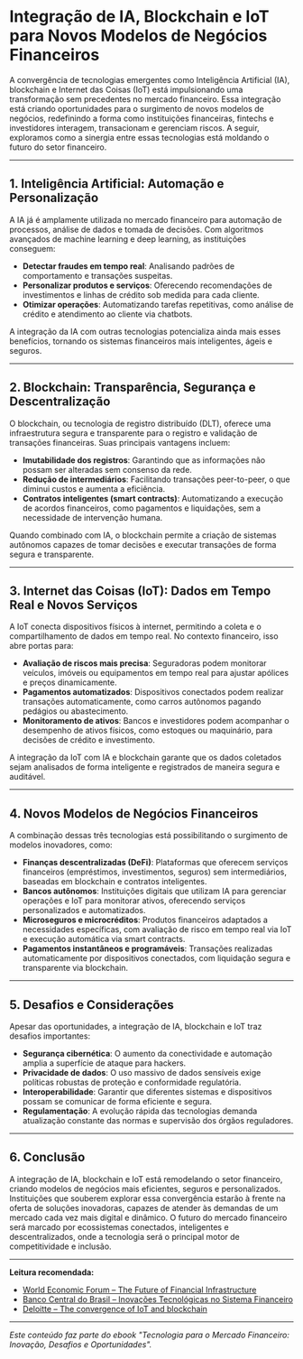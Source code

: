 # Integração de IA, Blockchain e IoT para Novos Modelos de Negócios Financeiros

A convergência de tecnologias emergentes como Inteligência Artificial (IA), blockchain e Internet das Coisas (IoT) está impulsionando uma transformação sem precedentes no mercado financeiro. Essa integração está criando oportunidades para o surgimento de novos modelos de negócios, redefinindo a forma como instituições financeiras, fintechs e investidores interagem, transacionam e gerenciam riscos. A seguir, exploramos como a sinergia entre essas tecnologias está moldando o futuro do setor financeiro.

---

## 1. Inteligência Artificial: Automação e Personalização

A IA já é amplamente utilizada no mercado financeiro para automação de processos, análise de dados e tomada de decisões. Com algoritmos avançados de machine learning e deep learning, as instituições conseguem:

- **Detectar fraudes em tempo real**: Analisando padrões de comportamento e transações suspeitas.
- **Personalizar produtos e serviços**: Oferecendo recomendações de investimentos e linhas de crédito sob medida para cada cliente.
- **Otimizar operações**: Automatizando tarefas repetitivas, como análise de crédito e atendimento ao cliente via chatbots.

A integração da IA com outras tecnologias potencializa ainda mais esses benefícios, tornando os sistemas financeiros mais inteligentes, ágeis e seguros.

---

## 2. Blockchain: Transparência, Segurança e Descentralização

O blockchain, ou tecnologia de registro distribuído (DLT), oferece uma infraestrutura segura e transparente para o registro e validação de transações financeiras. Suas principais vantagens incluem:

- **Imutabilidade dos registros**: Garantindo que as informações não possam ser alteradas sem consenso da rede.
- **Redução de intermediários**: Facilitando transações peer-to-peer, o que diminui custos e aumenta a eficiência.
- **Contratos inteligentes (smart contracts)**: Automatizando a execução de acordos financeiros, como pagamentos e liquidações, sem a necessidade de intervenção humana.

Quando combinado com IA, o blockchain permite a criação de sistemas autônomos capazes de tomar decisões e executar transações de forma segura e transparente.

---

## 3. Internet das Coisas (IoT): Dados em Tempo Real e Novos Serviços

A IoT conecta dispositivos físicos à internet, permitindo a coleta e o compartilhamento de dados em tempo real. No contexto financeiro, isso abre portas para:

- **Avaliação de riscos mais precisa**: Seguradoras podem monitorar veículos, imóveis ou equipamentos em tempo real para ajustar apólices e preços dinamicamente.
- **Pagamentos automatizados**: Dispositivos conectados podem realizar transações automaticamente, como carros autônomos pagando pedágios ou abastecimento.
- **Monitoramento de ativos**: Bancos e investidores podem acompanhar o desempenho de ativos físicos, como estoques ou maquinário, para decisões de crédito e investimento.

A integração da IoT com IA e blockchain garante que os dados coletados sejam analisados de forma inteligente e registrados de maneira segura e auditável.

---

## 4. Novos Modelos de Negócios Financeiros

A combinação dessas três tecnologias está possibilitando o surgimento de modelos inovadores, como:

- **Finanças descentralizadas (DeFi)**: Plataformas que oferecem serviços financeiros (empréstimos, investimentos, seguros) sem intermediários, baseadas em blockchain e contratos inteligentes.
- **Bancos autônomos**: Instituições digitais que utilizam IA para gerenciar operações e IoT para monitorar ativos, oferecendo serviços personalizados e automatizados.
- **Microseguros e microcréditos**: Produtos financeiros adaptados a necessidades específicas, com avaliação de risco em tempo real via IoT e execução automática via smart contracts.
- **Pagamentos instantâneos e programáveis**: Transações realizadas automaticamente por dispositivos conectados, com liquidação segura e transparente via blockchain.

---

## 5. Desafios e Considerações

Apesar das oportunidades, a integração de IA, blockchain e IoT traz desafios importantes:

- **Segurança cibernética**: O aumento da conectividade e automação amplia a superfície de ataque para hackers.
- **Privacidade de dados**: O uso massivo de dados sensíveis exige políticas robustas de proteção e conformidade regulatória.
- **Interoperabilidade**: Garantir que diferentes sistemas e dispositivos possam se comunicar de forma eficiente e segura.
- **Regulamentação**: A evolução rápida das tecnologias demanda atualização constante das normas e supervisão dos órgãos reguladores.

---

## 6. Conclusão

A integração de IA, blockchain e IoT está remodelando o setor financeiro, criando modelos de negócios mais eficientes, seguros e personalizados. Instituições que souberem explorar essa convergência estarão à frente na oferta de soluções inovadoras, capazes de atender às demandas de um mercado cada vez mais digital e dinâmico. O futuro do mercado financeiro será marcado por ecossistemas conectados, inteligentes e descentralizados, onde a tecnologia será o principal motor de competitividade e inclusão.

---

**Leitura recomendada:**  
- [World Economic Forum – The Future of Financial Infrastructure](https://www.weforum.org/reports/the-future-of-financial-infrastructure)
- [Banco Central do Brasil – Inovações Tecnológicas no Sistema Financeiro](https://www.bcb.gov.br/estabilidadefinanceira/inovacaotecnologica)
- [Deloitte – The convergence of IoT and blockchain](https://www2.deloitte.com/us/en/insights/focus/signals-for-strategists/iot-blockchain-applications-security.html)

---

*Este conteúdo faz parte do ebook "Tecnologia para o Mercado Financeiro: Inovação, Desafios e Oportunidades".*